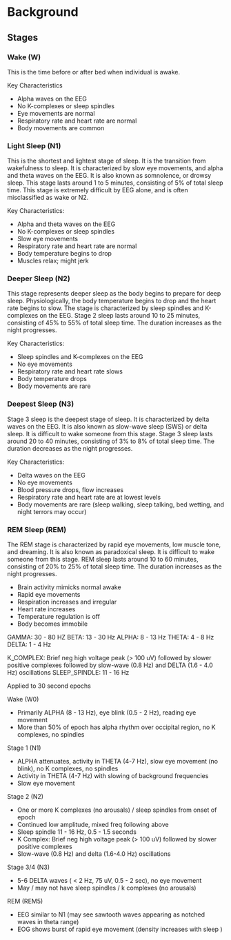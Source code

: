 # Background

## Stages

### Wake (W)

This is the time before or after bed when individual is awake.

Key Characteristics

* Alpha waves on the EEG
* No K-complexes or sleep spindles
* Eye movements are normal
* Respiratory rate and heart rate are normal
* Body movements are common

### Light Sleep (N1)

This is the shortest and lightest stage of sleep. It is the transition from wakefulness to sleep. It is characterized by slow eye movements, and alpha and theta waves on the EEG. It is also known as somnolence, or drowsy sleep. This stage lasts around 1 to 5 minutes, consisting of 5% of total sleep time. This stage is extremely difficult by EEG alone, and is often misclassified as wake or N2.

Key Characteristics:

* Alpha and theta waves on the EEG
* No K-complexes or sleep spindles
* Slow eye movements
* Respiratory rate and heart rate are normal
* Body temperature begins to drop
* Muscles relax; might jerk


### Deeper Sleep (N2)

This stage represents deeper sleep as the body begins to prepare for deep sleep. Physiologically, the body temperature begins to drop and the heart rate begins to slow. The stage is characterized by sleep spindles and K-complexes on the EEG. Stage 2 sleep lasts around 10 to 25 minutes, consisting of 45% to 55% of total sleep time. The duration increases as the night progresses.

Key Characteristics:

* Sleep spindles and K-complexes on the EEG
* No eye movements
* Respiratory rate and heart rate slows
* Body temperature drops
* Body movements are rare

### Deepest Sleep (N3)

Stage 3 sleep is the deepest stage of sleep. It is characterized by delta waves on the EEG. It is also known as slow-wave sleep (SWS) or delta sleep. It is difficult to wake someone from this stage. Stage 3 sleep lasts around 20 to 40 minutes, consisting of 3% to 8% of total sleep time. The duration decreases as the night progresses.

Key Characteristics:

* Delta waves on the EEG
* No eye movements
* Blood pressure drops, flow increases
* Respiratory rate and heart rate are at lowest levels
* Body movements are rare (sleep walking, sleep talking, bed wetting, and night terrors may occur)

### REM Sleep (REM)

The REM stage is characterized by rapid eye movements, low muscle tone, and dreaming. It is also known as paradoxical sleep. It is difficult to wake someone from this stage. REM sleep lasts around 10 to 60 minutes, consisting of 20% to 25% of total sleep time. The duration increases as the night progresses.

* Brain activity mimicks normal awake
* Rapid eye movements
* Respiration increases and irregular
* Heart rate increases
* Temperature regulation is off
* Body becomes immobile




GAMMA: 30 - 80 HZ
BETA:  13 - 30 Hz
ALPHA:  8 - 13 Hz
THETA:  4 - 8 Hz
DELTA:  1 - 4 Hz

K_COMPLEX: Brief neg high voltage peak (> 100 uV) followed by slower positive complexes followed by slow-wave (0.8 Hz) and DELTA (1.6 - 4.0 Hz) oscillations
SLEEP_SPINDLE: 11 - 16 Hz

Applied to 30 second epochs

Wake (W0)

* Primarily ALPHA (8 - 13 Hz), eye blink (0.5 - 2 Hz), reading eye movement
* More than 50\% of epoch has alpha rhythm over occipital region, no K complexes, no spindles


Stage 1 (N1)

* ALPHA attenuates, activity in THETA (4-7 Hz), slow eye movement (no blink), no K complexes, no spindles
* Activity in THETA (4-7 Hz) with slowing of background frequencies
* Slow eye movement


Stage 2 (N2)

* One or more K complexes (no arousals) / sleep spindles from onset of epoch
* Continued low amplitude, mixed freq following above
* Sleep spindle 11 - 16 Hz, 0.5 - 1.5 seconds
* K Complex: Brief neg high voltage peak (> 100 uV) followed by slower positive complexes
* Slow-wave (0.8 Hz) and delta (1.6-4.0 Hz) oscillations


Stage 3/4 (N3)

* 5-6 DELTA waves ( < 2 Hz, 75 uV, 0.5 - 2 sec), no eye movement
* May / may not have sleep spindles / k complexes (no arousals)


REM (REM5)

* EEG similar to N1 (may see sawtooth waves appearing as notched waves in theta range)
* EOG shows burst of rapid eye movement (density increases with sleep )
